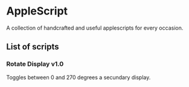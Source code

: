 # AppleScript

A collection of handcrafted and useful applescripts for every occasion.

## List of scripts

### Rotate Display v1.0

Toggles between 0 and 270 degrees a secundary display.

